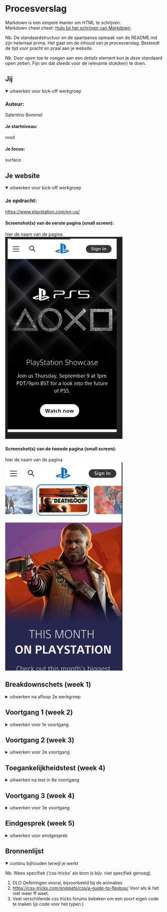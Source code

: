 # Procesverslag
Markdown is een simpele manier om HTML te schrijven.  
Markdown cheat cheet: [Hulp bij het schrijven van Markdown](https://github.com/adam-p/markdown-here/wiki/Markdown-Cheatsheet).

Nb. De standaardstructuur en de spartaanse opmaak van de README.md zijn helemaal prima. Het gaat om de inhoud van je procesverslag. Besteedt de tijd voor pracht en praal aan je website.

Nb. Door *open* toe te voegen aan een *details* element kun je deze standaard open zetten. Fijn om dat steeds voor de relevante stuk(ken) te doen.





## Jij

<details open>
<summary>uitwerken voor kick-off werkgroep</summary>

### Auteur:
Salentino Bommel

#### Je startniveau:
rood

#### Je focus:
surface
 
</details>





## Je website

<details open>
<summary>uitwerken voor kick-off werkgroep</summary>

### Je opdracht:
https://www.playstation.com/en-us/

#### Screenshot(s) van de eerste pagina (small screen): 
hier de naam van de pagina  
<img src="images/screenshot1.png" width="375px" alt="omschrijving van de pagina">

#### Screenshot(s) van de tweede pagina (small screen):
hier de naam van de pagina  
<img src="images/screenshot2.png" width="375px" alt="omschrijving van de pagina">
 
</details>





## Breakdownschets (week 1)

<details>
<summary>uitwerken na afloop 2e werkgroep</summary>

### de hele pagina: 
<img src="images/schetsen.png" width="375px" alt="breakdown van de hele pagina">

### dynamisch deel (bijv menu): 
<img src="images/dummy-plaatje.jpg" width="375px" alt="breakdown van een dynamisch deel">

### wellicht nog een dynamisch deel (bijv filter): 
<img src="images/dummy-plaatje.jpg" width="375px" alt="breakdown van nog een dynamisch deel">

</details>





## Voortgang 1 (week 2)

<details>
<summary>uitwerken voor 1e voortgang</summary>

### Stand van zaken
Pagina 1 is bijna af, ik zou alleen nog meer uitleg over de breakpoints willen, ookal heb ik surface gekozen.


### Agenda voor meeting
samen met je groepje opstellen


Aniek

1. Meer info over breakpoint (2kolommen vanuit 1)
2. Details tag voor menu


Salentino

1. Misschien meer info over breakpoint
2. 

Yen
1. Wil weten hoe ze het moet aanpakken



### Verslag van meeting
hier na afloop snel de uitkomsten van de meeting vastleggen

- Feedback gehad op semantiek
- Verder geen opmerkingen 

</details>





## Voortgang 2 (week 3)

<details>
<summary>uitwerken voor 2e voortgang</summary>

### Stand van zaken
hier dit ging goed & dit was lastig (neem ook screenshots op van delen van je website en code)


### Agenda voor meeting
samen met je groepje opstellen

Aniek

1.  Wilt weten welke html elementen zij het beste kan gebruiken voor haar tweede pagina en of zij iframes mag gebruiken.



Salentino

1. Geen vragen

Yen      

### Verslag van meeting
We hebben Ons werk laten zien, verder had Aniek haar vragen gesteld.

</details>





## Toegankelijkheidstest (week 4)

<details>
<summary>uitwerken na test in 8e voortgang</summary>

### Bevindingen
Lijst met je bevindingen die in de test naar voren kwamen:

#### Voice over
Voice over was best ingewikkeld, omadt het best technisch en montoon is als beginner. 
Ik heb des ondanks het wel voor elkaar gekregen, om de voice over tekst te laten lezen.


#### Bril
Met de half zwarte kant bril kon im best nog wel zien. Ik denk vooral omdat het niet op mijn oog 
was dat ik daarom automatisch mijn hoofd ging draaien om iets te zien


#### Ballon
Het was vrij lastig om 2 dingen tegelijkertijd aan iets optimaal te werken

<img src="images/screenshot1.png" width="375px" alt="omschrijving van de pagina">


#### Elektrisch
Ik vond het zelf bijna niet te doen, vooral omdat je echt geen controle hebt tenzij je je arm aanspant.

</details>





## Voortgang 3 (week 4)

<details>
<summary>uitwerken voor 3e voortgang</summary>

### Stand van zaken
Pagina 1 en 2 zijn bijna af. Ik wil beginnen met de extra surface elementen


### Agenda voor meeting

Aniek wilde weten hoe ze een object van 1 naar 2 kolommen krijg en hoe zij een specifieke stijl kan krijgen bij een focus state.

Yen wilde weten hoe zij mijn hamburgericoon naar rechts krijg en hetzelfde als Aniek. En hoe ze een foto iets later kan laten verschijnen.


### Verslag van meeting
We hebben vooral elkaars werk bekeken. Ik heb niet altijd vragen, vooral omdat ik vaak het gevoel heb dat 
de antwoorden in de DLO oefeningen te vinden zijn of op het internet.


</details>





## Eindgesprek (week 5)

<details>
<summary>uitwerken voor eindgesprek</summary>

### Stand van zaken
De eerste pagina ging goed, de javascript ging goed, vooral ook omdat ik ging experimenteren. 
De tweede pagina was wat moeilijker omdat ik moeite had met de css

### Screenshot(s)

hier screenshot(s) van je eindresultaat

</details>





## Bronnenlijst

<details open>
<summary>continu bijhouden terwijl je werkt</summary>

Nb. Wees specifiek ('css-tricks' als bron is bijv. niet specifiek genoeg).

1. DLO Oefeningen vooral, bijvoorbeeld bij de animaties
2. https://css-tricks.com/snippets/css/a-guide-to-flexbox/ Voor als ik het niet meer ff weet.
3. Veel verschillende css tricks forums bekeken om een soort eigen code te maken (js code voor het typen.)

</details>